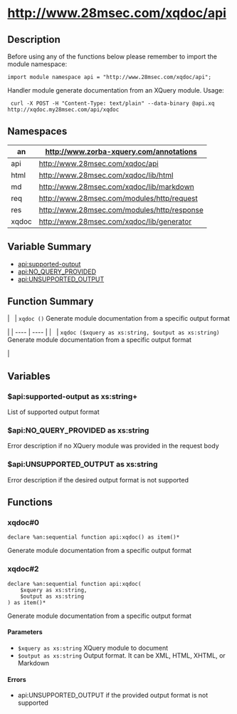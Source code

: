 # http://www.28msec.com/xqdoc/api
## Description
Before using any of the functions below please remember to import the module namespace:

    import module namespace api = "http://www.28msec.com/xqdoc/api";
 Handler module generate documentation from an XQuery module.
 Usage:
 
    
     curl -X POST -H "Content-Type: text/plain" --data-binary @api.xq http://xqdoc.my28msec.com/api/xqdoc
     

## Namespaces


| an | http://www.zorba-xquery.com/annotations |
| ---- | ---- |
| api | http://www.28msec.com/xqdoc/api |
| html | http://www.28msec.com/xqdoc/lib/html |
| md | http://www.28msec.com/xqdoc/lib/markdown |
| req | http://www.28msec.com/modules/http/request |
| res | http://www.28msec.com/modules/http/response |
| xqdoc | http://www.28msec.com/xqdoc/lib/generator |
## Variable Summary

* [api:supported-output](#api:supported-output "Title")
* [api:NO_QUERY_PROVIDED](#api:NO_QUERY_PROVIDED "Title")
* [api:UNSUPPORTED_OUTPUT](#api:UNSUPPORTED_OUTPUT "Title")

## Function Summary


|   | `xqdoc ()` Generate module documentation from a specific output format

 |
| ---- | ---- |
|   | `xqdoc ($xquery as xs:string, $output as xs:string)` Generate module documentation from a specific output format

 |
## Variables
### $api:supported-output as xs:string+
 List of supported output format

### $api:NO_QUERY_PROVIDED as xs:string
 Error description if no XQuery module was provided in the request body

### $api:UNSUPPORTED_OUTPUT as xs:string
 Error description if the desired output format is not supported

## Functions
### xqdoc#0

    declare %an:sequential function api:xqdoc() as item()*
 Generate module documentation from a specific output format

### xqdoc#2

    declare %an:sequential function api:xqdoc(
        $xquery as xs:string,
        $output as xs:string
    ) as item()*
 Generate module documentation from a specific output format

#### Parameters

* `$xquery as xs:string` XQuery module to document
* `$output as xs:string` Output format. It can be XML, HTML, XHTML, or Markdown

#### Errors

* api:UNSUPPORTED_OUTPUT if the provided output format is not supported


